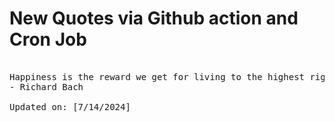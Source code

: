 # New Quotes via Github action and Cron Job

<pre>
<!-- #quote -->
Happiness is the reward we get for living to the highest right we know.
- Richard Bach

Updated on: [7/14/2024]
<!-- #quoteEnd -->
</pre>
